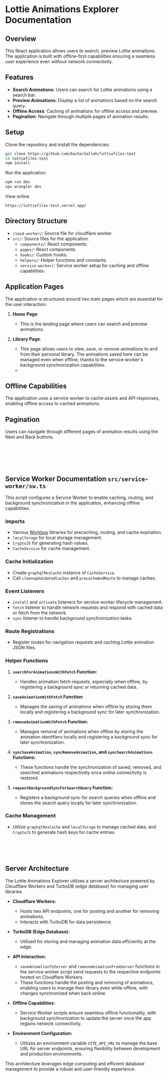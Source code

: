 # Lottie Animations Explorer Documentation

## Overview
This React application allows users to search, preview Lottie animations. The application is built with offline-first capabilities ensuring a seamless user experience even without network connectivity.

## Features

- **Search Animations**: Users can search for Lottie animations using a search bar.
- **Preview Animations**: Display a list of animations based on the search query.
- **Offline Access**: Caching of animations for offline access and preview.
- **Pagination**: Navigate through multiple pages of animation results.

## Setup

Clone the repository and install the dependencies:
```bash
git clone https://github.com/bacharSalleh/lottiefiles-test
cd lottiefiles-test
npm install
```

Run the application:
```bash
npm run dev
npx wrangler dev
```

View online
```
https://lottiefiles-test.vercel.app/
```

## Directory Structure
- `cloud-worker/`: Source file for cloudflare worker.
- `src/`: Source files for the application.
  - `components/`: React components.
  - `pages/`: React components.
  - `hooks/`: Custom hooks.
  - `helpers/`: Helper functions and constants.
  - `service-worker/`: Service worker setup for caching and offline capabilities.

## Application Pages

The application is structured around two main pages which are essential for the user interaction:

1. **Home Page**:
   - This is the landing page where users can search and preview animations.
   
2. **Library Page**:
   - This page allows users to view, save, or remove animations to and from their personal library. The animations saved here can be managed even when offline, thanks to the service worker's background synchronization capabilities.
   - 
## Offline Capabilities
The application uses a service worker to cache assets and API responses, enabling offline access to cached animations.

## Pagination
Users can navigate through different pages of animation results using the Next and Back buttons.



<br>
<br>
<br>
<br>

## Service Worker Documentation  `src/service-worker/sw.ts` 

This script configures a Service Worker to enable caching, routing, and background synchronization in the application, enhancing offline capabilities.

### Imports
- Various [Workbox](https://github.com/GoogleChrome/workbox) libraries for precaching, routing, and cache expiration.
- `localforage` for local storage management.
- `CryptoJS` for generating hash values.
- `CacheService` for cache management.

### Cache Initialization
- Create `graphqlResCache` instance of `CacheService`.
- Call `cleanupOutdatedCaches` and `precacheAndRoute` to manage caches.

### Event Listeners
- `install` and `activate` listeners for service worker lifecycle management.
- `fetch` listener to handle network requests and respond with cached data or fetch from the network.
- `sync` listener to handle background synchronization tasks.

### Route Registrations
- Register routes for navigation requests and caching Lottie animation JSON files.

### Helper Functions
1. **`searchForAnimationsWithFetch` Function:**
   - Handles animation fetch requests, especially when offline, by registering a background sync or returning cached data.

2. **`saveAnimationWithFetch` Function:**
   - Manages the saving of animations when offline by storing them locally and registering a background sync for later synchronization.

3. **`removeAnimationWithFetch` Function:**
   - Manages removal of animations when offline by storing the animation identifiers locally and registering a background sync for later synchronization.

4. **`syncSaveAnimation`, `syncRemoveAnimation`, and `syncSearchAnimations` Functions:**
   - These functions handle the synchronization of saved, removed, and searched animations respectively once online connectivity is restored.

5. **`requestBackgroundSyncForSearchQuery` Function:**
   - Registers a background sync for search queries when offline and stores the search query locally for later synchronization.


### Cache Management
- Utilize `graphqlResCache` and `localforage` to manage cached data, and `CryptoJS` to generate hash keys for cache entries.

<br>
<br>
<br>


## Server Architecture

The Lottie Animations Explorer utilizes a server architecture powered by Cloudflare Workers and TurboDB (edge database) for managing user libraries. 

- **Cloudflare Workers:** 
   - Hosts two API endpoints, one for posting and another for removing animations. 
   - Interacts with TurboDB for data persistence.
   
- **TurboDB (Edge Database):** 
   - Utilized for storing and managing animation data efficiently at the edge.

- **API Interaction:** 
   - `saveAnimationToServer` and `removeAnimationFromServer` functions in the service worker script send requests to the respective endpoints hosted on Cloudflare Workers.
   - These functions handle the posting and removing of animations, enabling users to manage their library even while offline, with changes synchronized when back online. 

- **Offline Capabilities:**
   - Service Worker scripts ensure seamless offline functionality, with background synchronization to update the server once the app regains network connectivity.

- **Environment Configuration:** 
   - Utilizes an environment variable `VITE_API_URL` to manage the base URL for server endpoints, ensuring flexibility between development and production environments.

This architecture leverages edge computing and efficient database management to provide a robust and user-friendly experience.